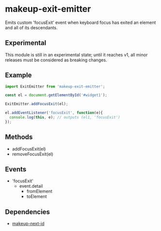 # makeup-exit-emitter

Emits custom 'focusExit' event when keyboard focus has exited an element and all of its descendants.

## Experimental

This module is still in an experimental state; until it reaches v1, all minor releases must be considered as breaking changes.

## Example

```js
import ExitEmitter from 'makeup-exit-emitter';

const el = document.getElementById('#widget1');

ExitEmitter.addFocusExit(el);

el.addEventListener('focusExit', function(e){
  console.log(this, e); // outputs (el1, 'focusExit')
});
```

## Methods

* addFocusExit(el)
* removeFocusExit(el)

## Events

* 'focusExit'
    * event.detail
        * fromElement
        * toElement

## Dependencies

* [makeup-next-id](https://github.com/makeup/makeup-js/packages/makeup-next-id)
